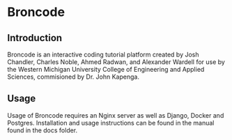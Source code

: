 # Broncode

## Introduction
Broncode is an interactive coding tutorial platform created by Josh Chandler, Charles Noble, Ahmed Radwan, and Alexander Wardell for use by the Western Michigan University College of Engineering and Applied Sciences, commisioned by Dr. John Kapenga.

## Usage
Usage of Broncode requires an Nginx server as well as Django, Docker and Postgres. Installation and usage instructions can be found in the manual found in the docs folder.
